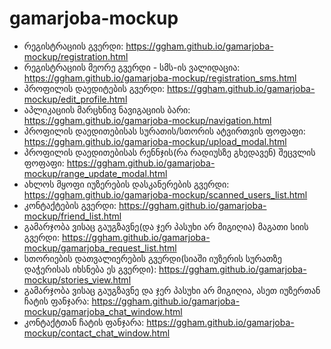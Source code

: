 # gamarjoba-mockup

* რეგისტრაციის გვერდი: https://ggham.github.io/gamarjoba-mockup/registration.html
* რეგისტრაციის მეორე გვერდი - სმს-ის ვალიდაცია: https://ggham.github.io/gamarjoba-mockup/registration_sms.html
* პროფილის დაედიტების გვერდი: https://ggham.github.io/gamarjoba-mockup/edit_profile.html
* აპლიკაციის მარცხნივ ნავიგაციის ბარი: https://ggham.github.io/gamarjoba-mockup/navigation.html
* პროფილის დაედითებისას სურათის/სთორის ატვირთვის ფოფაფი: https://ggham.github.io/gamarjoba-mockup/upload_modal.html
* პროფილის დაედითებისას რენნჯის(რა რადიუსზე გხედავენ) შეცვლის ფოფაფი: https://ggham.github.io/gamarjoba-mockup/range_update_modal.html
* ახლოს მყოფი იუზერების დასკანერების გვერდი: https://ggham.github.io/gamarjoba-mockup/scanned_users_list.html
* კონტაქტების გვერდი: https://ggham.github.io/gamarjoba-mockup/friend_list.html
* გამარჯობა ვისაც გაუგზავნე(და ჯერ პასუხი არ მიგიღია) მაგათი სიის გვერდი: https://ggham.github.io/gamarjoba-mockup/gamarjoba_request_list.html
* სთორიების დათვალიერების გვერდი(სიაში იუზერის სურათზე დაჭერისას იხსნება ეს გვერდი): https://ggham.github.io/gamarjoba-mockup/stories_view.html
* გამარჯობა ვისაც გაუგზავნე და ჯერ პასუხი არ მიგიღია, ასეთ იუზერთან ჩატის ფანჯარა: https://ggham.github.io/gamarjoba-mockup/gamarjoba_chat_window.html
* კონტაქტთან ჩატის ფანჯარა: https://ggham.github.io/gamarjoba-mockup/contact_chat_window.html
